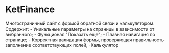 # KetFinance
Многостраничный сайт с формой обратной связи и калькулятором. Содержит: - Уникальные параметры на страницы в зависимости от выбранного; - Функционал "Показать еще"; - Плавная навигация по странице; - Корректная валидация формы, проверяющая правильность заполнение соответствующих полей, -Калькулятор
